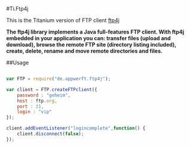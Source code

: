 #Ti.Ftp4j

This is the Titanium version of FTP client [ftp4j](http://www.sauronsoftware.it/projects/ftp4j/index.php)

 __The ftp4j library implements a Java full-features FTP client. With ftp4j embedded in your application you can: transfer files (upload and download), browse the remote FTP site (directory listing included), create, delete, rename and move remote directories and files.__


##Usage

```javascript

var FTP = require("de.appwerft.ftp4j");

var client = FTP.createFTPclient({
	password : "geheim",
	host : ftp.org,
	port : 21,
	login : "vip"
});

client.addEventListener("logincomplete",function() {
	client.disconnect(false);
});



```